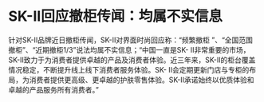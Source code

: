 # SK-II回应撤柜传闻：均属不实信息

针对SK-II品牌近日撤柜传闻，SK-II对界面时尚回应称：“频繁撤柜 ”、“全国范围撤柜”、“近期撤柜1/3”说法均属不实信息；“中国一直是SK-
II非常重要的市场，SK-II致力于为消费者提供卓越的产品及消费者体验。近三年来，SK-II的柜台覆盖情况稳定，不断提升线上线下消费者服务体验。SK-
II会定期更新门店与专柜的布局，为消费者提供更高级、更卓越的护肤零售体验。SK-II承诺始终以优质体验和卓越的产品服务所有消费者。”

